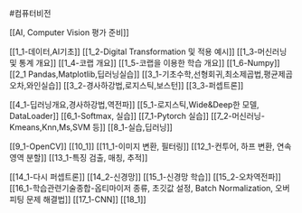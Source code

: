 #컴퓨터비전

[[AI, Computer Vision 평가 준비]]

[[1_1-데이터,AI기초]]
[[1_2-Digital Transformation 및 적용 예시]]
[[1_3-머신러닝 및 통계 개요]]
[[1_4-코랩 개요]]
[[1_5-코랩을 이용한 학습 개요]]
[[1_6-Numpy]]
[[2_1 Pandas,Matplotlib,딥러닝실습]]
[[3_1-기초수학,선형회귀,최소제곱법,평균제곱오차,와인실습]]
[[3_2-경사하강법,로지스틱,보스턴]]
[[3_3-퍼셉트론]]

[[4_1-딥러닝개요,경사하강법,역전파]]
[[5_1-로지스틱,Wide&Deep한 모델, DataLoader]]
[[6_1-Softmax, 실습]]
[[7_1-Pytorch 실습]]
[[7_2-머신러닝-Kmeans,Knn,Ms,SVM 등]]
[[8_1-실습,딥러닝]]

[[9_1-OpenCV]]
[[10_1]]
[[11_1-이미지 변환, 필터링]]
[[12_1-컨투어, 하프 변환, 연속 영역 분할]]
[[13_1-특징 검출, 매칭, 추적]]

[[14_1-다시 퍼셉트론]]
[[14_2-신경망]]
[[15_1-신경망 학습]]
[[15_2-오차역전파]]
[[16_1-학습관련기술종합-옵티마이저 종류, 초깃값 설정, Batch Normalization, 오버피팅 문제 해결법]]
[[17_1-CNN]]
[[18_1]]









